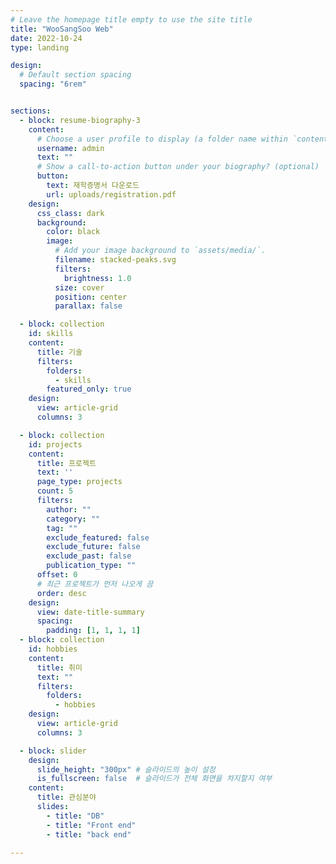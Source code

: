 ```yaml
---
# Leave the homepage title empty to use the site title
title: "WooSangSoo Web"
date: 2022-10-24
type: landing

design:
  # Default section spacing
  spacing: "6rem"


sections:
  - block: resume-biography-3
    content:
      # Choose a user profile to display (a folder name within `content/authors/`)
      username: admin
      text: ""
      # Show a call-to-action button under your biography? (optional)
      button:
        text: 재학증명서 다운로드
        url: uploads/registration.pdf
    design:
      css_class: dark
      background:
        color: black
        image:
          # Add your image background to `assets/media/`.
          filename: stacked-peaks.svg
          filters:
            brightness: 1.0
          size: cover
          position: center
          parallax: false

  - block: collection
    id: skills
    content:
      title: 기술
      filters:
        folders:
          - skills
        featured_only: true
    design:
      view: article-grid
      columns: 3

  - block: collection
    id: projects
    content:
      title: 프로젝트
      text: ''
      page_type: projects
      count: 5
      filters:
        author: ""
        category: ""
        tag: ""
        exclude_featured: false
        exclude_future: false
        exclude_past: false
        publication_type: ""
      offset: 0
      # 최근 프로젝트가 먼저 나오게 끔
      order: desc
    design:
      view: date-title-summary
      spacing:
        padding: [1, 1, 1, 1]
  - block: collection
    id: hobbies
    content:
      title: 취미
      text: ""
      filters:
        folders:
          - hobbies
    design:
      view: article-grid
      columns: 3

  - block: slider
    design:
      slide_height: "300px" # 슬라이드의 높이 설정
      is_fullscreen: false  # 슬라이드가 전체 화면을 차지할지 여부
    content:
      title: 관심분야
      slides:
        - title: "DB"
        - title: "Front end"
        - title: "back end"
       
---
```

